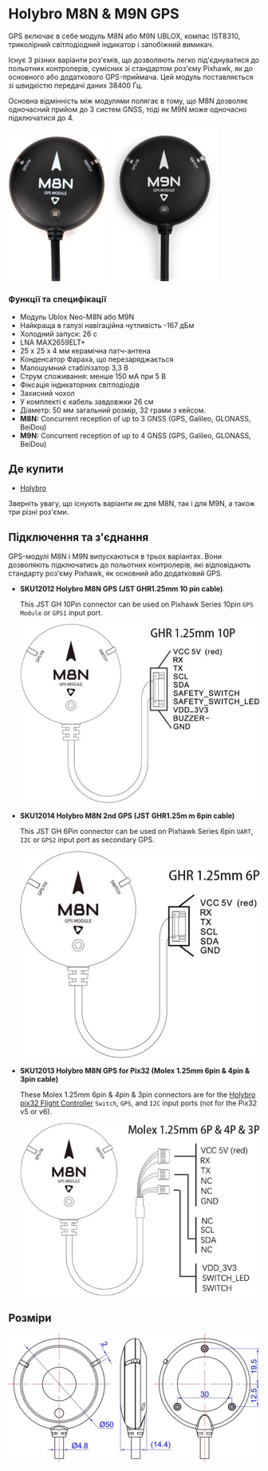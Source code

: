 # Holybro M8N & M9N GPS

GPS включає в себе модуль M8N або M9N UBLOX, компас IST8310, триколірний світлодіодний індикатор і запобіжний вимикач.

Існує 3 різних варіанти роз'ємів, що дозволяють легко під'єднуватися до польотних контролерів, сумісних зі стандартом роз'єму Pixhawk, як до основного або додаткового GPS-приймача.
Цей модуль поставляється зі швидкістю передачі даних 38400 Гц.

Основна відмінність між модулями полягає в тому, що M8N дозволяє одночасний прийом до 3 систем GNSS, тоді як M9N може одночасно підключатися до 4.

<img src="../../assets/hardware/gps/holybro_m8n_gps.jpg" width="200px" title="holybro_gps" /> <img src="../../assets/hardware/gps/holybro_m9n_gps.jpg" width="215px" title="holybro_gps" />

### Функції та специфікації

- Модуль Ublox Neo-M8N або M9N
- Найкраща в галузі навігаційна чутливість -167 дБм
- Холодний запуск: 26 с
- LNA MAX2659ELT+
- 25 x 25 x 4 мм керамічна патч-антена
- Конденсатор Фараха, що перезаряджається
- Малошумний стабілізатор 3,3 В
- Струм споживання: менше 150 мА при 5 В
- Фіксація індикаторних світлодіодів
- Захисний чохол
- У комплекті є кабель завдовжки 26 см
- Діаметр: 50 мм загальний розмір, 32 грами з кейсом.
- **M8N:** Concurrent reception of up to 3 GNSS (GPS, Galileo, GLONASS, BeiDou)
- **M9N:** Concurrent reception of up to 4 GNSS (GPS, Galileo, GLONASS, BeiDou)

## Де купити

- [Holybro](https://holybro.com/collections/gps)

Зверніть увагу, що існують варіанти як для M8N, так і для M9N, а також три різні роз'єми.

## Підключення та з'єднання

GPS-модулі M8N і M9N випускаються в трьох варіантах.
Вони дозволяють підключатись до польотних контролерів, які відповідають стандарту роз'єму Pixhawk, як основний або додатковий GPS.

- **SKU12012 Holybro M8N GPS (JST GHR1.25mm 10 pin cable)**.

  This JST GH 10Pin connector can be used on Pixhawk Series 10pin `GPS Module` or `GPS1` input port.

  ![Holybro M8N with Pixhawk GPS1 connector](../../assets/hardware/gps/holybro_gps_pinout.jpg)

- **SKU12014 Holybro M8N 2nd GPS (JST GHR1.25m m 6pin cable)**

  This JST GH 6Pin connector can be used on Pixhawk Series 6pin `UART`, `I2C` or `GPS2` input port as secondary GPS.

  ![Holybro M8N with Pixhawk 2nd GPS connector](../../assets/hardware/gps/holybro_gps_pinout3.jpg)

- **SKU12013 Holybro M8N GPS for Pix32 (Molex 1.25mm 6pin & 4pin & 3pin cable)**

  These Molex 1.25mm 6pin & 4pin & 3pin connectors are for the [Holybro pix32 Flight Controller](../flight_controller/holybro_pix32.md) `Switch`, `GPS`, and `I2C` input ports (not for the Pix32 v5 or v6).

  ![Holybro M8N with Pix32 connector](../../assets/hardware/gps/holybro_gps_pinout2.jpg)

## Розміри

![Image showing dimensions of both modules](../../assets/hardware/gps/holybro_gps_dimensions.jpg)
